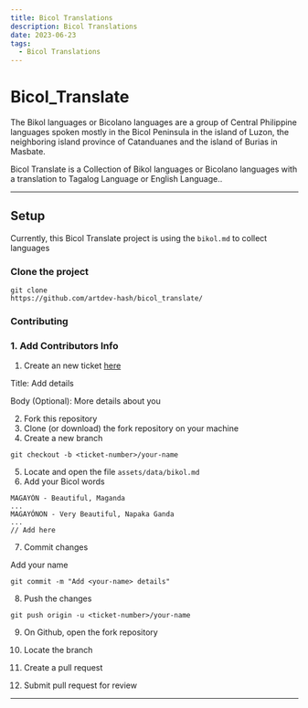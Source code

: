 ```yaml
---
title: Bicol Translations
description: Bicol Translations
date: 2023-06-23
tags:
  - Bicol Translations
---
```

# Bicol_Translate

The Bikol languages or Bicolano languages are a group of Central Philippine languages spoken mostly in the Bicol Peninsula in the island of Luzon, the neighboring island province of Catanduanes and the island of Burias in Masbate.

Bicol Translate is a Collection of Bikol languages or Bicolano languages with a translation to Tagalog Language or English Language..

----

## Setup

Currently, this Bicol Translate project is using the `bikol.md` to collect languages

### Clone the project
```
git clone 
https://github.com/artdev-hash/bicol_translate/
```

### Contributing

### 1. Add Contributors Info
1. Create an new ticket [here](https://github.com/artdev-hash/bicol_translate/issues/new)

Title: Add <your-name> details

Body (Optional): More details about you

2. Fork this repository
3. Clone (or download) the fork repository on your machine
4. Create a new branch

```
git checkout -b <ticket-number>/your-name
```

5. Locate and open the file `assets/data/bikol.md`
6. Add your Bicol words

```
MAGAYÓN - Beautiful, Maganda
...
MAGAYÓNON - Very Beautiful, Napaka Ganda
...
// Add here

```

7. Commit changes

Add your name

```
git commit -m "Add <your-name> details"
```

8. Push the changes

```
git push origin -u <ticket-number>/your-name
```

9. On Github, open the fork repository

10. Locate the branch

11. Create a pull request

12. Submit pull request for review

----